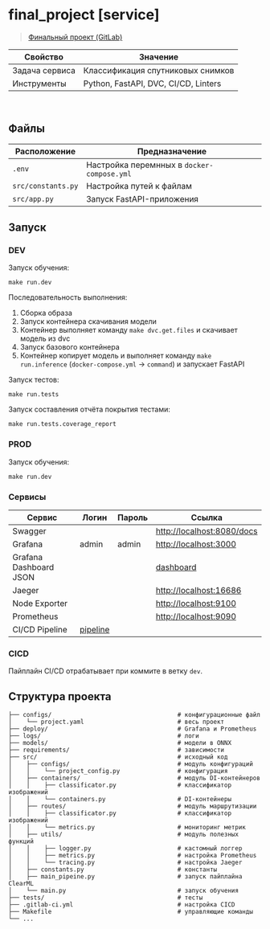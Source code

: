 # final_project [service]

> [Финальный проект (GitLab)](https://gitlab.deepschool.ru/dl-deploy2/lectures/-/tree/main/big-hw)

Свойство | Значение
-|-
Задача сервиса | Классификация спутниковых снимков
Инструменты | Python, FastAPI, DVC, CI/CD, Linters

<br>

## Файлы

Расположение | Предназначение
-|-
`.env` | Настройка перемнных в `docker-compose.yml`
`src/constants.py` | Настройка путей к файлам
`src/app.py` | Запуск FastAPI-приложения

## Запуск

### DEV

Запуск обучения:
```
make run.dev
```
Последовательность выполнения:
1. Сборка образа
2. Запуск контейнера скачивания модели
3. Контейнер выполняет команду `make dvc.get.files` и скачивает модель из dvc
4. Запуск базового контейнера
5. Контейнер копирует модель и выполняет команду `make run.inference` (`docker-compose.yml` -> `command`) и запускает FastAPI

Запуск тестов:
```
make run.tests
```
Запуск составления отчёта покрытия тестами:
```
make run.tests.coverage_report
```

### PROD

Запуск обучения:
```
make run.dev
```

### Сервисы

Сервис | Логин | Пароль | Ссылка
-|-|-|-
Swagger | | | [http://localhost:8080/docs](http://localhost:8080/docs)
Grafana | admin | admin | [http://localhost:3000](http://localhost:3000)
Grafana Dashboard JSON | | | [dashboard](deploy\grafana\provisioning\dashboards\docker_host.json)
Jaeger | | | [http://localhost:16686](http://localhost:16686)
Node Exporter | | | [http://localhost:9100](http://localhost:9100)
Prometheus | | | [http://localhost:9090](http://localhost:9090)
CI/CD Pipeline | [pipeline]()

### CICD

Пайплайн CI/CD отрабатывает при коммите в ветку `dev`.

## Структура проекта

```
├── configs/                                   # конфигурационные файл
│    └── project.yaml                          # весь проект
├── deploy/                                    # Grafana и Prometheus
├── logs/                                      # логи
├── models/                                    # модели в ONNX
├── requirements/                              # зависимости
├── src/                                       # исходный код
│    ├── configs/                              # модуль конфигураций
│    │    └── project_config.py                # конфигурация
│    ├── containers/                           # модуль DI-контейнеров
│    │    ├── classificator.py                 # классификатор изображений
│    │    └── containers.py                    # DI-контейнеры
│    ├── routes/                               # модуль маршрутизации
│    │    ├── classificator.py                 # классификатор изображений
│    │    └── metrics.py                       # мониторинг метрик
│    ├── utils/                                # модуль полезных функций
│    │    ├── logger.py                        # кастомный логгер
│    │    ├── metrics.py                       # настройка Prometheus
│    │    └── tracing.py                       # настройка Jaeger
│    ├── constants.py                          # константы
│    ├── main_pipeine.py                       # запуск пайплайна ClearML
│    └── main.py                               # запуск обучения
├── tests/                                     # тесты
├── .gitlab-ci.yml                             # настройка CICD
├── Makefile                                   # управляющие команды
└── ...
```
